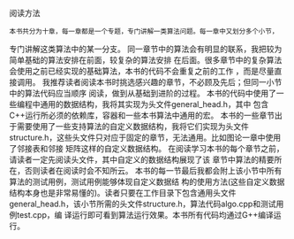 阅读方法

	本书共分为十章，每一章都是一个专题，专门讲解一类算法问题。每一章中又划分多个小节，
专门讲解这类算法中的某一分支。
	同一章节中的算法会有明显的联系，我把较为简单基础的算法安排在前面，较复杂的算法安排
在后面。很多章节中的复杂算法会使用之前已经实现的基础算法，本书的代码不会重复之前的工作
，而是尽量直接调用。
	我推荐读者阅读本书时挑选感兴趣的章节，不必顾及先后；但同一小节中的算法代码应当顺序
阅读，做到从基础到进阶的过程。
	本书的代码中使用了一些编程中通用的数据结构，我将其实现为头文件general_head.h，其中
包含C++运行所必须的依赖库，容器和一些本书算法中通用的宏。
	本书的一些章节出于需要使用了一些支持算法的自定义数据结构，我将它们实现为头文件
structure.h，这些头文件只对应于固定的章节，无法通用。比如图论一章中使用了邻接表和邻接
矩阵这样的自定义数据结构。
	在阅读学习本书的每个章节之前，请读者一定先阅读头文件，其中自定义的数据结构展现了该
章节中算法的精要所在，否则读者在阅读时会不知所云。
	本书的每一节最后我都会附上该小节中所有算法的测试用例，测试用例能够体现自定义数据结
构的使用方法(这些自定义数据结构本身也是非常易懂的)。读者只要在工作目录下包含通用头文件
general_head.h，该小节所需的头文件structure.h，算法代码algo.cpp和测试用例test.cpp，编
译运行即可看到算法运行效果。本书所有代码均通过G++编译运行。


